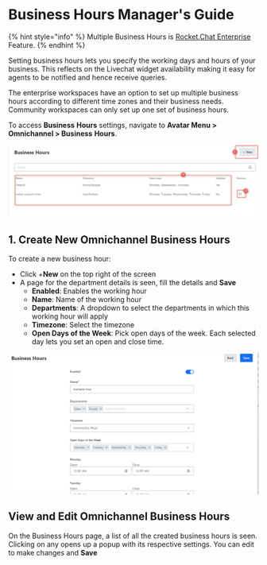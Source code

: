 # Business Hours Manager's Guide

{% hint style="info" %}
Multiple Business Hours is [Rocket.Chat Enterprise](../enterprise-edition-trial/) Feature.
{% endhint %}

Setting business hours lets you specify the working days and hours of your business. This reflects on the Livechat widget availability making it easy for agents to be notified and hence receive queries.

The enterprise workspaces have an option to set up multiple business hours according to different time zones and their business needs. Community workspaces can only set up one set of business hours.

To access **Business** **Hours** settings, navigate to **Avatar Menu  > Omnichannel > Business** **Hours**.&#x20;

![Omnichannel Business hours](<../../.gitbook/assets/Omnichannel Business hours>)

## 1. Create New Omnichannel Business Hours

To create a new business hour:

* Click +**New** on the top right of the screen
* A page for the department details is seen, fill the details and **Save**
  * **Enabled**: Enables the working hour
  * **Name**: Name of the working hour
  * **Departments**: A dropdown to select the departments in which this working hour will apply
  * **Timezone**: Select the timezone
  * **Open Days of the Week**: Pick open days of the week. Each selected day lets you set an open and close time.

![Omnichannel create business hours](<../../.gitbook/assets/Omnichannel create business hours>)



## View and Edit Omnichannel Business Hours

On the Business Hours page, a list of all the created business hours is seen. Clicking on any opens up a popup with its respective settings. You can edit to make changes and **Save**
